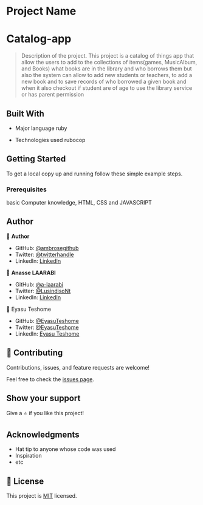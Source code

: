 # Project Name

# Catalog-app
> Description of the project.
This project is a catalog of things app that allow the users to add to the collections of items(games, MusicAlbum, and Books) what books are in the library and who borrows them but also the system can allow to add new students or teachers, to add a new book and to save records of who borrowed a given book and when it also checkout if student are of age to use the library service or has parent permission

## Built With

- Major language
 ruby

- Technologies used
rubocop



## Getting Started
To get a local copy up and running follow these simple example steps.

### Prerequisites
 basic Computer knowledge, HTML, CSS and JAVASCRIPT

## Author

👤 **Author**

- GitHub: [@ambrosegithub](https://github.com/ambrosegithub)
- Twitter: [@twitterhandle](https://twitter.com/Glorious851)
- LinkedIn: [LinkedIn](https://www.linkedin.com/in/ambrose-isigba/)

👤 **Anasse LAARABI**

- GitHub: [@a-laarabi](https://github.com/a-laarabi)
- Twitter: [@LusindisoNt](https://twitter.com/AnasseLaarabi)
- LinkedIn: [LinkedIn](https://www.linkedin.com/in/a-laarabi/)

👤 Eyasu Teshome

- GitHub: [@EyasuTeshome](https://github.com/EyasuTeshome)
- Twitter: [@EyasuTeshome](https://twitter.com/EyasuTeshome)
- LinkedIn: [Eyasu Teshome](https://linkedin.com/in/EyasuTeshome)


## 🤝 Contributing

Contributions, issues, and feature requests are welcome!

Feel free to check the [issues page](https://github.com/Ambrosegithub/Catalog-app/issues).

## Show your support

Give a ⭐️ if you like this project!

## Acknowledgments

- Hat tip to anyone whose code was used
- Inspiration
- etc

## 📝 License

This project is [MIT](https://github.com/Ambrosegithub/OOP-School_library/blob/develop-branch/LICENSE) licensed.

